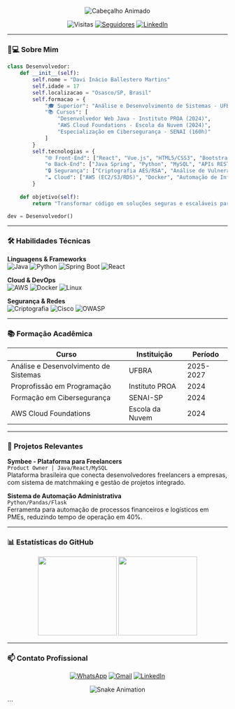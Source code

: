 <p align="center">
  <img src="https://readme-typing-svg.demolab.com?font=Roboto+Slab&size=40&duration=4000&pause=1000&color=1E90FF&center=true&vCenter=true&width=600&lines=Davi+Inácio+Ballestero+Martins;Desenvolvedor+Fullstack;Especialista+em+Segurança+Cibernética;Arquiteto+em+Cloud+AWS" alt="Cabeçalho Animado" />
</p>

<div align="center">
  
  ![Visitas](https://komarev.com/ghpvc/?username=Davi-Stars&color=1E90FF&style=flat-square)
  [![Seguidores](https://img.shields.io/github/followers/Davi-Stars?logo=github&style=flat-square&color=1E90FF)](https://github.com/Davi-Stars)
  [![LinkedIn](https://img.shields.io/badge/LinkedIn-0077B5?style=flat-square&logo=linkedin&logoColor=white)](https://www.linkedin.com/in/davi-inacio-ballestero)

</div>

---

### 👨💻 **Sobre Mim**  
```python
class Desenvolvedor:
    def __init__(self):
        self.nome = "Davi Inácio Ballestero Martins"
        self.idade = 17
        self.localizacao = "Osasco/SP, Brasil"
        self.formacao = {
            "🎓 Superior": "Análise e Desenvolvimento de Sistemas - UFBRA (2025-2027)",
            "📚 Cursos": [
                "Desenvolvedor Web Java - Instituto PROA (2024)",
                "AWS Cloud Foundations - Escola da Nuvem (2024)",
                "Especialização em Cibersegurança - SENAI (160h)"
            ]
        }
        self.tecnologias = {
            "🌐 Front-End": ["React", "Vue.js", "HTML5/CSS3", "Bootstrap"],
            "⚙️ Back-End": ["Java Spring", "Python", "MySQL", "APIs REST"],
            "🔒 Segurança": ["Criptografia AES/RSA", "Análise de Vulnerabilidades", "SIEM"],
            "☁️ Cloud": ["AWS (EC2/S3/RDS)", "Docker", "Automação de Infraestrutura"]
        }
        
    def objetivo(self):
        return "Transformar código em soluções seguras e escaláveis para a era digital"

dev = Desenvolvedor()
```

---

### 🛠️ **Habilidades Técnicas**

**Linguagens & Frameworks**  
![Java](https://img.shields.io/badge/Java-ED8B00?style=flat-square&logo=openjdk&logoColor=white)
![Python](https://img.shields.io/badge/Python-3776AB?style=flat-square&logo=python&logoColor=white)
![Spring Boot](https://img.shields.io/badge/Spring-6DB33F?style=flat-square&logo=spring&logoColor=white)
![React](https://img.shields.io/badge/React-20232A?style=flat-square&logo=react&logoColor=61DAFB)

**Cloud & DevOps**  
![AWS](https://img.shields.io/badge/AWS-232F3E?style=flat-square&logo=amazon-aws&logoColor=white)
![Docker](https://img.shields.io/badge/Docker-2496ED?style=flat-square&logo=docker&logoColor=white)
![Linux](https://img.shields.io/badge/Linux-FCC624?style=flat-square&logo=linux&logoColor=black)

**Segurança & Redes**  
![Criptografia](https://img.shields.io/badge/Criptografia-2CA5E0?style=flat-square&logo=keycdn&logoColor=white)
![Cisco](https://img.shields.io/badge/Redes-009688?style=flat-square&logo=cisco&logoColor=white)
![OWASP](https://img.shields.io/badge/OWASP-000000?style=flat-square&logo=owasp&logoColor=white)

---

### 📚 **Formação Acadêmica**

| Curso | Instituição | Período |
|-------|-------------|---------|
| Análise e Desenvolvimento de Sistemas | UFBRA | 2025-2027 |
| Proprofissão em Programação | Instituto PROA | 2024 |
| Formação em Cibersegurança | SENAI-SP | 2024 |
| AWS Cloud Foundations | Escola da Nuvem | 2024 |

---

### 🚀 **Projetos Relevantes**

**Symbee - Plataforma para Freelancers**  
`Product Owner | Java/React/MySQL`  
Plataforma brasileira que conecta desenvolvedores freelancers a empresas, com sistema de matchmaking e gestão de projetos integrado.

**Sistema de Automação Administrativa**  
`Python/Pandas/Flask`  
Ferramenta para automação de processos financeiros e logísticos em PMEs, reduzindo tempo de operação em 40%.

---

### 📊 **Estatísticas do GitHub**

<div align="center">
  <img height="180em" src="https://github-readme-stats.vercel.app/api?username=Davi-Stars&show_icons=true&theme=dark&hide_border=true&bg_color=0d1117&title_color=1E90FF&icon_color=1E90FF"/>
  <img height="180em" src="https://github-readme-stats.vercel.app/api/top-langs/?username=Davi-Stars&layout=compact&theme=dark&hide_border=true&bg_color=0d1117&title_color=1E90FF"/>
</div>

---

### 📫 **Contato Profissional**

<div align="center">
  
  [![WhatsApp](https://img.shields.io/badge/WhatsApp-25D366?style=for-the-badge&logo=whatsapp&logoColor=white)](https://wa.me/5511917574470)
  [![Gmail](https://img.shields.io/badge/Gmail-D14836?style=for-the-badge&logo=gmail&logoColor=white)](mailto:davicurso19@gmail.com)
  [![LinkedIn](https://img.shields.io/badge/LinkedIn-0077B5?style=for-the-badge&logo=linkedin&logoColor=white)](https://www.linkedin.com/in/davi-inacio-ballestero)

</div>

<p align="center">
  <img src="https://raw.githubusercontent.com/Davi-Stars/Davi-Stars/output/github-contribution-grid-snake-dark.svg" alt="Snake Animation" />
</p>
```
